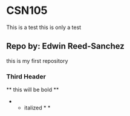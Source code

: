 # CSN105
This is a test this is only a test

## Repo by: Edwin Reed-Sanchez
this is my first repository 

### Third Header
** this will be bold **
* * italized * *





